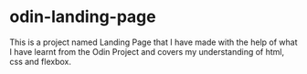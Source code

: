# odin-landing-page
This is a project named Landing Page that I have made with the help of what I have learnt from the Odin Project and covers my understanding of html, css and flexbox.